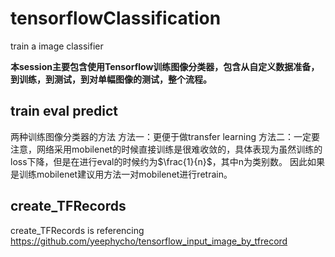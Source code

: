 # tensorflowClassification
train a image classifier

**本session主要包含使用Tensorflow训练图像分类器，包含从自定义数据准备，到训练，到测试，到对单幅图像的测试，整个流程。**
## train eval predict
两种训练图像分类器的方法
方法一：更便于做transfer learning
方法二：一定要注意，网络采用mobilenet的时候直接训练是很难收敛的，具体表现为虽然训练的loss下降，但是在进行eval的时候约为$\frac{1}{n}$，其中n为类别数。
因此如果是训练mobilenet建议用方法一对mobilenet进行retrain。


## create_TFRecords
create_TFRecords is referencing https://github.com/yeephycho/tensorflow_input_image_by_tfrecord
